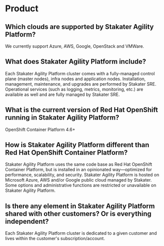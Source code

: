 # Product

## Which clouds are supported by Stakater Agility Platform?

We currently support Azure, AWS, Google, OpenStack and VMWare.

## What does Stakater Agility Platform include?

Each Stakater Agility Platform cluster comes with a fully-managed control plane (master nodes), infra nodes and application nodes. Installation, management, maintenance, and upgrades are performed by Stakater SRE. Operational services (such as logging, metrics, monitoring, etc.) are available as well and are fully managed by Stakater SRE.

## What is the current version of Red Hat OpenShift running in Stakater Agility Platform?

OpenShift Container Platform 4.6+

## How is Stakater Agility Platform different than Red Hat OpenShift Container Platform?

Stakater Agility Platform uses the same code base as Red Hat OpenShift Container Platform, but is installed in an opinionated way—optimized for performance, scalability, and security. Stakater Agility Platform is hosted on Microsoft Azure, AWS and/or Google public cloud managed by Stakater. Some options and administrative functions are restricted or unavailable on Stakater Agility Platform.

## Is there any element in Stakater Agility Platform shared with other customers? Or is everything independent?

Each Stakater Agility Platform cluster is dedicated to a given customer and lives within the customer's subscription/account.
